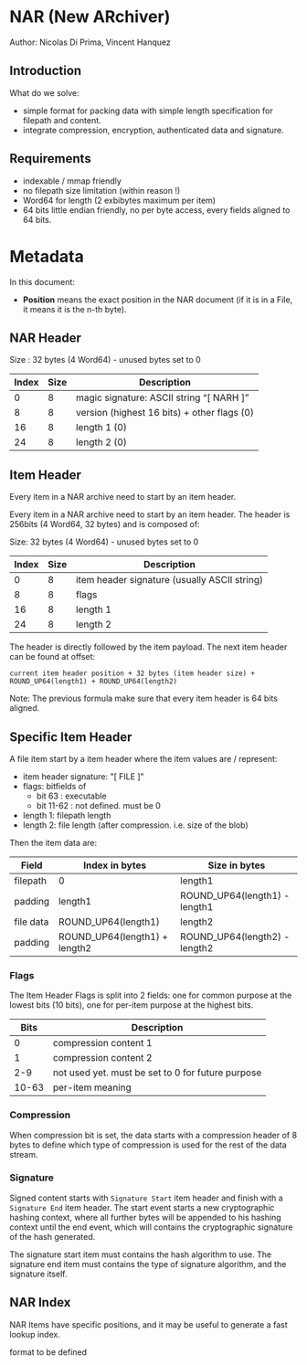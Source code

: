 # NAR (New ARchiver)

Author: Nicolas Di Prima, Vincent Hanquez

## Introduction

What do we solve:

* simple format for packing data with simple length specification for filepath and content.
* integrate compression, encryption, authenticated data and signature.

## Requirements

* indexable / mmap friendly
* no filepath size limitation (within reason !)
* Word64 for length (2 exbibytes maximum per item)
* 64 bits little endian friendly, no per byte access, every fields aligned to 64 bits.


# Metadata

In this document:
* **Position** means the exact position in the NAR document (if it is in a File, it means it is the n-th byte).

## NAR Header

Size : 32 bytes (4 Word64) - unused bytes set to 0

| Index | Size | Description |
| ----- | ---- | ----------- |
| 0     | 8    | magic signature: ASCII string “[ NARH ]” |
| 8     | 8    | version (highest 16 bits) + other flags (0) |
| 16    | 8    | length 1 (0) |
| 24    | 8    | length 2 (0) |

## Item Header

Every item in a NAR archive need to start by an item header.

Every item in a NAR archive need to start by an item header. The header is 256bits (4 Word64, 32 bytes) and is composed of:

Size: 32 bytes (4 Word64) - unused bytes set to 0

| Index | Size | Description |
| ------| ---- | ----------- |
| 0     | 8    | item header signature (usually ASCII string) |
| 8     | 8    | flags    |
| 16    | 8    | length 1 |
| 24    | 8    | length 2 |

The header is directly followed by the item payload. The next item header can be found at offset:

    current item header position + 32 bytes (item header size) + ROUND_UP64(length1) + ROUND_UP64(length2)

Note: The previous formula make sure that every item header is 64 bits aligned.

Specific Item Header
--------------------

A file item start by a item header where the item values are / represent:

* item header signature: "[ FILE ]"
* flags: bitfields of
  * bit 63 : executable
  * bit 11-62 : not defined. must be 0
* length 1: filepath length
* length 2: file length (after compression. i.e. size of the blob)

Then the item data are:

| Field      | Index in bytes                | Size in bytes                 |
| ---------- | ----------------------------- | ----------------------------- |
| filepath   | 0                             | length1                       |
| padding    | length1                       | ROUND_UP64(length1) - length1 |
| file data  | ROUND_UP64(length1)           | length2                       |
| padding    | ROUND_UP64(length1) + length2 | ROUND_UP64(length2) - length2 |


### Flags

The Item Header Flags is split into 2 fields: one for common purpose at the lowest bits (10 bits), one for per-item purpose at the highest bits.


| Bits | Description |
| ---- | ----------- |
| 0    | compression content 1 |
| 1    | compression content 2 |
| 2-9  | not used yet. must be set to 0 for future purpose |
| 10-63| per-item meaning |

### Compression

When compression bit is set, the data starts with a compression header of 8 bytes to define which type of compression is used for the rest of the data stream.

### Signature

Signed content starts with `Signature Start` item header and finish with a `Signature End` item header.
The start event starts a new cryptographic hashing context, where all further bytes will be appended to his hashing context until the end event, which will contains the cryptographic signature of the hash generated.

The signature start item must contains the hash algorithm to use.
The signature end item must contains the type of signature algorithm, and the signature itself.

## NAR Index

NAR Items have specific positions, and it may be useful to generate a fast lookup index.

format to be defined
